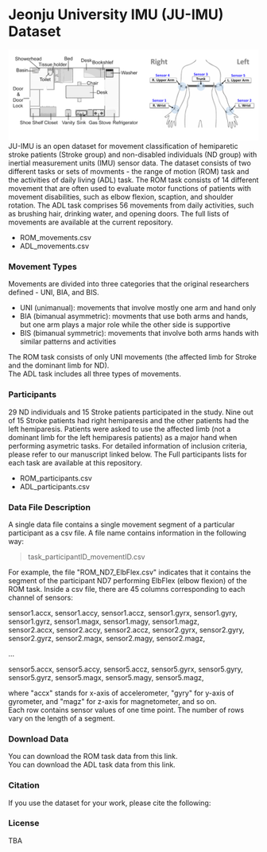 # Jeonju University IMU (JU-IMU) Dataset
![](./figure/Figure1_Location_Sensors.png)
JU-IMU is an open dataset for movement classification of hemiparetic stroke patients (Stroke group) and non-disabled individuals (ND group) with inertial measurement units (IMU) sensor data.
The dataset consists of two different tasks or sets of movments - the range of motion (ROM) task and the activities of daily living (ADL) task.
The ROM task consists of 14 different movement that are often used to evaluate motor functions of patients with movement disabilities, such as elbow flexion, scaption, and shoulder rotation.
The ADL task comprises 56 movements from daily activities, such as brushing hair, drinking water, and opening doors. The full lists of movements are available at the current repository.

* ROM_movements.csv
* ADL_movements.csv

### Movement Types
Movements are divided into three categories that the original researchers defined - UNI, BIA, and BIS.
* UNI (unimanual): movements that involve mostly one arm and hand only
* BIA (bimanual asymmetric): movments that use both arms and hands, but one arm plays a major role while the other side is supportive
* BIS (bimanual symmetric): movements that involve both arms hands with similar patterns and activities

The ROM task consists of only UNI movements (the affected limb for Stroke and the dominant limb for ND).  
The ADL task includes all three types of movements.

### Participants
29 ND individuals and 15 Stroke patients participated in the study. Nine out of 15 Stroke patients had right hemiparesis and the other patients had the left hemiparesis.
Patients were asked to use the affected limb (not a dominant limb for the left hemiparesis patients) as a major hand when performing asymetric tasks.
For detailed information of inclusion criteria, please refer to our manuscript linked below.
The Full participants lists for each task are available at this repository.

* ROM_participants.csv
* ADL_participants.csv

### Data File Description
A single data file contains a single movement segment of a particular participant as a csv file.
A file name contains information in the following way:  
> task_participantID_movementID.csv

For example, the file "ROM_ND7_ElbFlex.csv" indicates that it contains the segment of the participant ND7 performing ElbFlex (elbow flexion) of the ROM task.
Inside a csv file, there are 45 columns corresponding to each channel of sensors:

sensor1.accx, sensor1.accy, sensor1.accz, sensor1.gyrx, sensor1.gyry, sensor1.gyrz, sensor1.magx, sensor1.magy, sensor1.magz,  
sensor2.accx, sensor2.accy, sensor2.accz, sensor2.gyrx, sensor2.gyry, sensor2.gyrz, sensor2.magx, sensor2.magy, sensor2.magz, 

...  

sensor5.accx, sensor5.accy, sensor5.accz, sensor5.gyrx, sensor5.gyry, sensor5.gyrz, sensor5.magx, sensor5.magy, sensor5.magz,


where "accx" stands for x-axis of accelerometer, "gyry" for y-axis of gyrometer, and "magz" for z-axis for magnetometer, and so on.  
Each row contains sensor values of one time point. The number of rows vary on the length of a segment.

### Download Data
You can download the ROM task data from this link.  
You can download the ADL task data from this link.

### Citation
If you use the dataset for your work, please cite the following: 

### License
TBA










